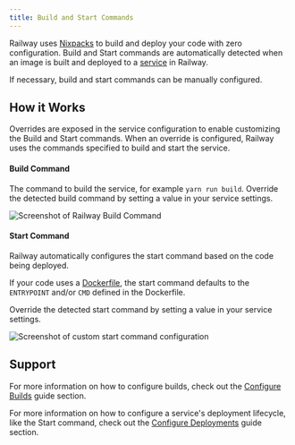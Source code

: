 ```yaml
---
title: Build and Start Commands
---
```


Railway uses [Nixpacks](/reference/nixpacks) to build and deploy your code with zero configuration.  Build and Start commands are automatically detected when an image is built and deployed to a [service](/reference/services) in Railway.

If necessary, build and start commands can be manually configured.

## How it Works

Overrides are exposed in the service configuration to enable customizing the Build and Start commands.  When an override is configured, Railway uses the commands specified to build and start the service.

#### Build Command

The command to build the service, for example `yarn run build`. Override the detected build command by setting a value in your service settings.

<Image
src="https://res.cloudinary.com/railway/image/upload/v1664564851/docs/build-command_vhuify.png"
alt="Screenshot of Railway Build Command"
layout="responsive"
width={745} height={238} quality={80} />

#### Start Command

Railway automatically configures the start command based on the code being deployed.  

If your code uses a [Dockerfile](/reference/dockerfiles), the start command defaults to the `ENTRYPOINT` and/or `CMD` defined in the Dockerfile.

Override the detected start command by setting a value in your service settings.

<Image
src="https://res.cloudinary.com/railway/image/upload/v1637798815/docs/custom-start-command_a8vcxs.png"
alt="Screenshot of custom start command configuration"
layout="intrinsic"
width={1302} height={408} quality={80} />

## Support

For more information on how to configure builds, check out the [Configure Builds](/how-to/configure-builds) guide section.

For more information on how to configure a service's deployment lifecycle, like the Start command, check out the [Configure Deployments](/how-to/configure-deployments) guide section.